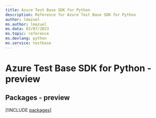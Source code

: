 ```yaml
---
title: Azure Test Base SDK for Python
description: Reference for Azure Test Base SDK for Python
author: lmazuel
ms.author: lmazuel
ms.data: 03/07/2023
ms.topic: reference
ms.devlang: python
ms.service: testbase
---
```

# Azure Test Base SDK for Python - preview
## Packages - preview
[!INCLUDE [packages](test-base-index.md)]